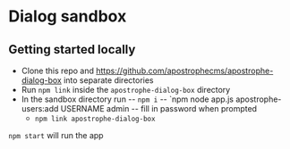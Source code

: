 # Dialog sandbox

## Getting started locally
- Clone this repo and https://github.com/apostrophecms/apostrophe-dialog-box into separate directories
- Run `npm link` inside the `apostrophe-dialog-box` directory
- In the sandbox directory run
  -- `npm i`
  -- `npm node app.js apostrophe-users:add USERNAME admin
    -- fill in password when prompted
  - `npm link apostrophe-dialog-box`

`npm start` will run the app
